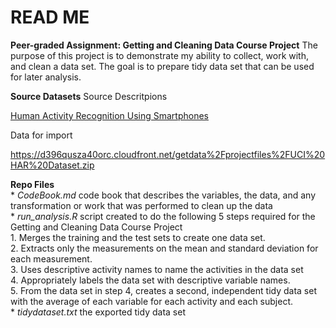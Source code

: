 # **READ ME**

**Peer-graded Assignment: Getting and Cleaning Data Course Project**
The purpose of this project is to demonstrate my ability to collect, work with, and clean a data set. The goal is to prepare tidy data set that can be used for later analysis. 

**Source Datasets**
Source Descritpions

[Human Activity Recognition Using Smartphones](http://archive.ics.uci.edu/ml/datasets/Human+Activity+Recognition+Using+Smartphones)

Data for import

https://d396qusza40orc.cloudfront.net/getdata%2Fprojectfiles%2FUCI%20HAR%20Dataset.zip

**Repo Files**  
        * *CodeBook.md*  code book that describes the variables, the data, and any transformation or work that was performed to clean up the data  
        * *run_analysis.R*  script created to do the following 5 steps required for the Getting and Cleaning Data Course Project  
                1. Merges the training and the test sets to create one data set.  
                2. Extracts only the measurements on the mean and standard deviation for each measurement.  
                3. Uses descriptive activity names to name the activities in the data set  
                4. Appropriately labels the data set with descriptive variable names.  
                5. From the data set in step 4, creates a second, independent tidy data set with the average of each variable for each activity and each subject.  
        * *tidydataset.txt*  the exported tidy data set 